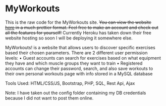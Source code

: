 # MyWorkouts

This is the raw code for the MyWorkouts site. ~~You can view the website [here](https://my-workouts-php.herokuapp.com/) in a much prettier format.
Feel free to make an account and check out all the features for yourself!~~
Currently Heroku has taken down their free website hosting so soon I will be deploying it somewhere else.

MyWorkouts! is a website that allows users to discover specific exercises based their chosen parameters.
There are 2 different user permission levels: 
 • Guest accounts can search for exercises based on what equipment they have and which muscle groups they want to train
 • Registered accounts can change their password, search, and also save workouts to their own personal workouts page with info stored in a MySQL database

Tools Used: HTML/CSS/JS, Bootstrap, PHP, SQL, Rest Api, Ajax

Note: I have taken out the config folder containing my DB credentials because I did not want to post them online.
